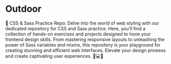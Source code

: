 # Outdoor
💅 CSS & Sass Practice Repo: Delve into the world of web styling with our dedicated repository for CSS and Sass practice. Here, you'll find a collection of hands-on exercises and projects designed to hone your frontend design skills. From mastering responsive layouts to unleashing the power of Sass variables and mixins, this repository is your playground for creating stunning and efficient web interfaces. Elevate your design prowess and create captivating user experiences. 🎨💻🌟
